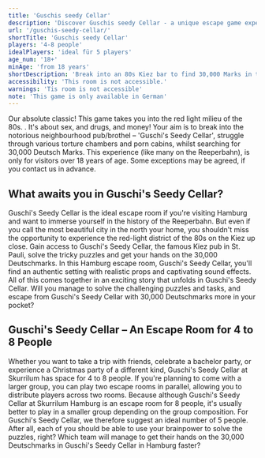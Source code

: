 ```yaml
---
title: 'Guschis seedy Cellar'
description: 'Discover Guschis seedy Cellar - a unique escape game experience in Hamburg St. Pauli. Book your adventure at Skurrilum now!'
url: '/guschis-seedy-cellar/'
shortTitle: 'Guschis seedy Cellar'
players: '4-8 people'
idealPlayers: 'ideal für 5 players'
age_num: '18+'
minAge: 'from 18 years'
shortDescription: 'Break into an 80s Kiez bar to find 30,000 Marks in this adults-only adventure.'
accessibility: 'This room is not accessible.'
warnings: 'Tis room is not accessible'
note: 'This game is only available in German'
---
```


Our absolute classic! This game takes you into the red light milieu of the 80s. . It's about sex, and drugs, and money! Your aim is to break into the notorious neighbourhood pub/brothel – 'Guschi's Seedy Cellar', struggle through various torture chambers and porn cabins, whilst searching for 30,000 Deutsch Marks. This experience (like many on the Reeperbahn), is only for visitors over 18 years of age. Some exceptions may be agreed, if you contact us in advance.

## What awaits you in Guschi's Seedy Cellar?

Guschi's Seedy Cellar is the ideal escape room if you're visiting Hamburg and want to immerse yourself in the history of the Reeperbahn. But even if you call the most beautiful city in the north your home, you shouldn't miss the opportunity to experience the red-light district of the 80s on the Kiez up close. Gain access to Guschi's Seedy Cellar, the famous Kiez pub in St. Pauli, solve the tricky puzzles and get your hands on the 30,000 Deutschmarks. In this Hamburg escape room, Guschi's Seedy Cellar, you'll find an authentic setting with realistic props and captivating sound effects. All of this comes together in an exciting story that unfolds in Guschi's Seedy Cellar. Will you manage to solve the challenging puzzles and tasks, and escape from Guschi's Seedy Cellar with 30,000 Deutschmarks more in your pocket?

## Guschi's Seedy Cellar – An Escape Room for 4 to 8 People

Whether you want to take a trip with friends, celebrate a bachelor party, or experience a Christmas party of a different kind, Guschi's Seedy Cellar at Skurrilum has space for 4 to 8 people. If you're planning to come with a larger group, you can play two escape rooms in parallel, allowing you to distribute players across two rooms. Because although Guschi's Seedy Cellar at Skurrilum Hamburg is an escape room for 8 people, it's usually better to play in a smaller group depending on the group composition. For Guschi's Seedy Cellar, we therefore suggest an ideal number of 5 people. After all, each of you should be able to use your brainpower to solve the puzzles, right? Which team will manage to get their hands on the 30,000 Deutschmarks in Guschi's Seedy Cellar in Hamburg faster?

